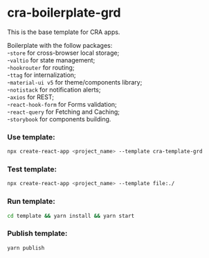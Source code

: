 # cra-boilerplate-grd

This is the base template for CRA apps.

Boilerplate with the follow packages:<br/>
-`store` for cross-browser local storage;<br />
-`valtio` for state management;<br/>
-`hookrouter` for routing;<br />
-`ttag` for internalization;<br />
-`material-ui v5` for theme/components library;<br />
-`notistack` for notification alerts;<br />
-`axios` for REST;<br />
-`react-hook-form` for Forms validation;<br />
-`react-query` for Fetching and Caching;<br />
-`storybook` for components building.

### Use template:
```bash 
npx create-react-app <project_name> --template cra-template-grd
```

### Test template:
```bash
npx create-react-app <project_name> --template file:./
```

### Run template:
```bash
cd template && yarn install && yarn start
```

### Publish template:
```bash
yarn publish
```
